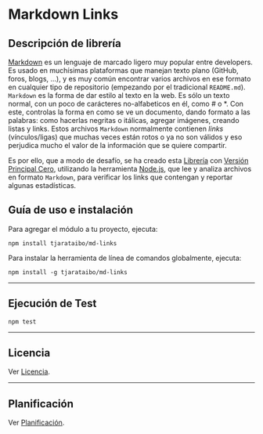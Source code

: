 # Markdown Links

## Descripción de librería

[Markdown](https://es.wikipedia.org/wiki/Markdown) es un lenguaje de marcado
ligero muy popular entre developers. Es usado en muchísimas plataformas que
manejan texto plano (GitHub, foros, blogs, ...), y es muy común
encontrar varios archivos en ese formato en cualquier tipo de repositorio
(empezando por el tradicional `README.md`).
`Markdown` es la forma de dar estilo al texto en la web. Es sólo un texto normal, con un poco de carácteres no-alfabeticos en él, como # o *. Con este, controlas la forma en como se ve un documento, dando formato a las palabras: como hacerlas negritas o itálicas, agregar imágenes, creando listas y links.
Estos archivos `Markdown` normalmente contienen _links_ (vínculos/ligas) que
muchas veces están rotos o ya no son válidos y eso perjudica mucho el valor de
la información que se quiere compartir.

Es por ello, que a modo de desafío, se ha creado esta [Librería](https://tjarataibo.github.io/scl-2018-01-FE-markdown) con [Versión Principal Cero](https://github.com/tjarataibo/scl-2018-01-FE-markdown/blob/master/VERSION.md), utilizando la
herramienta [Node.js](https://nodejs.org/), que lee y analiza archivos
en formato `Markdown`, para verificar los links que contengan y reportar
algunas estadísticas.

## Guía de uso e instalación

Para agregar el módulo a tu proyecto, ejecuta:

    npm install tjarataibo/md-links

Para instalar la herramienta de línea de comandos globalmente, ejecuta:

    npm install -g tjarataibo/md-links

---

## Ejecución de Test

    npm test

---

## Licencia

Ver [Licencia](https://tjarataibo.github.io/scl-2018-01-FE-markdown/LICENSE.md).

---

## Planificación

Ver [Planificación](https://trello.com/b/qsR86UjY/markdown).
